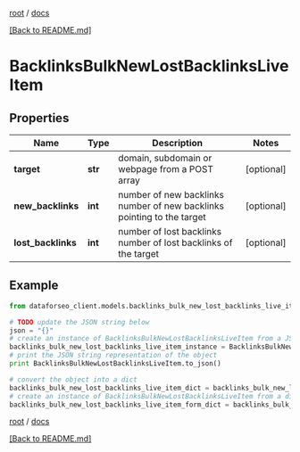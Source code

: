 [root](./../ "root") / [docs](./ "docs")

[[Back to README.md]](./../README.md "[Back to README.md]")

# BacklinksBulkNewLostBacklinksLiveItem

## Properties

Name | Type | Description | Notes
------------ | ------------- | ------------- | -------------
**target** | **str** | domain, subdomain or webpage from a POST array | [optional]
**new_backlinks** | **int** | number of new backlinks number of new backlinks pointing to the target | [optional]
**lost_backlinks** | **int** | number of lost backlinks number of lost backlinks of the target | [optional]

## Example

```python
from dataforseo_client.models.backlinks_bulk_new_lost_backlinks_live_item import BacklinksBulkNewLostBacklinksLiveItem

# TODO update the JSON string below
json = "{}"
# create an instance of BacklinksBulkNewLostBacklinksLiveItem from a JSON string
backlinks_bulk_new_lost_backlinks_live_item_instance = BacklinksBulkNewLostBacklinksLiveItem.from_json(json)
# print the JSON string representation of the object
print BacklinksBulkNewLostBacklinksLiveItem.to_json()

# convert the object into a dict
backlinks_bulk_new_lost_backlinks_live_item_dict = backlinks_bulk_new_lost_backlinks_live_item_instance.to_dict()
# create an instance of BacklinksBulkNewLostBacklinksLiveItem from a dict
backlinks_bulk_new_lost_backlinks_live_item_form_dict = backlinks_bulk_new_lost_backlinks_live_item.from_dict(backlinks_bulk_new_lost_backlinks_live_item_dict)
```

  

[root](./../ "root") / [docs](./ "docs")

[[Back to README.md]](./../README.md "[Back to README.md]")